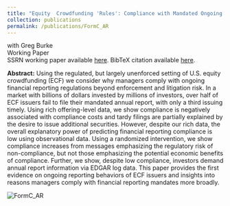 ```yaml
---
title: "Equity  Crowdfunding 'Rules': Compliance with Mandated Ongoing Financial Reporting in an Unenforced Environment"
collection: publications
permalink: /publications/FormC_AR
---
```

with Greg Burke<br>
Working Paper<br>
SSRN working paper available [here](https://rileyleague.github.com/files/ssrb-5463161.pdf). BibTeX citation available [here](https://rileyleague.github.io/bibfiles/burke2024rules.md).

**Abstract:** Using the regulated, but largely unenforced setting of U.S. equity crowdfunding (ECF) we consider why managers comply with ongoing financial reporting regulations beyond enforcement and litigation risk. In a market with billions of dollars invested by millions of investors, over half of ECF issuers fail to file their mandated annual report, with only a third issuing timely. Using rich offering-level data, we show compliance is negatively associated with compliance costs and tardy filings are partially explained by the desire to issue additional securities. However, despite our rich data, the overall explanatory power of predicting financial reporting compliance is low using observational data. Using a randomized intervention, we show compliance increases from messages emphasizing the regulatory risk of non-compliance, but not those emphasizing the potential economic benefits of compliance. Further, we show, despite low compliance, investors demand annual report information via EDGAR log data. This paper provides the first evidence on ongoing reporting behaviors of ECF issuers and insights into reasons managers comply with financial reporting mandates more broadly.

![FormC_AR](https://rileyleague.github.io/images/message_effects.png)

